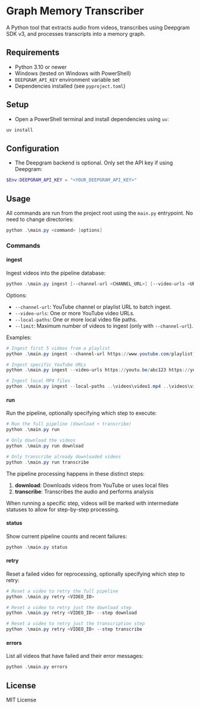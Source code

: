 # Graph Memory Transcriber

A Python tool that extracts audio from videos, transcribes using Deepgram SDK v3, and processes transcripts into a memory graph.

## Requirements

- Python 3.10 or newer
- Windows (tested on Windows with PowerShell)
- `DEEPGRAM_API_KEY` environment variable set
- Dependencies installed (see `pyproject.toml`)

## Setup

- Open a PowerShell terminal and install dependencies using `uv`:

```powershell
uv install
```

## Configuration

- The Deepgram backend is optional. Only set the API key if using Deepgram:

```powershell
$Env:DEEPGRAM_API_KEY = "<YOUR_DEEPGRAM_API_KEY>"
```

## Usage

All commands are run from the project root using the `main.py` entrypoint. No need to change directories:

```powershell
python .\main.py <command> [options]
```

### Commands

#### ingest
Ingest videos into the pipeline database:
```powershell
python .\main.py ingest [--channel-url <CHANNEL_URL>] [--video-urls <URL1> <URL2> ...] [--local-paths <PATH1> <PATH2> ...] [--limit N]
```
Options:
- `--channel-url`: YouTube channel or playlist URL to batch ingest.
- `--video-urls`: One or more YouTube video URLs.
- `--local-paths`: One or more local video file paths.
- `--limit`: Maximum number of videos to ingest (only with `--channel-url`).

Examples:
```powershell
# Ingest first 5 videos from a playlist
python .\main.py ingest --channel-url https://www.youtube.com/playlist?list=... --limit 5

# Ingest specific YouTube URLs
python .\main.py ingest --video-urls https://youtu.be/abc123 https://youtu.be/def456

# Ingest local MP4 files
python .\main.py ingest --local-paths ..\videos\video1.mp4 ..\videos\video2.mp4
```

#### run
Run the pipeline, optionally specifying which step to execute:

```powershell
# Run the full pipeline (download + transcribe)
python .\main.py run

# Only download the videos
python .\main.py run download

# Only transcribe already downloaded videos
python .\main.py run transcribe
```

The pipeline processing happens in these distinct steps:

1. **download**: Downloads videos from YouTube or uses local files
2. **transcribe**: Transcribes the audio and performs analysis

When running a specific step, videos will be marked with intermediate statuses to allow for step-by-step processing.

#### status
Show current pipeline counts and recent failures:
```powershell
python .\main.py status
```

#### retry
Reset a failed video for reprocessing, optionally specifying which step to retry:
```powershell
# Reset a video to retry the full pipeline
python .\main.py retry <VIDEO_ID>

# Reset a video to retry just the download step
python .\main.py retry <VIDEO_ID> --step download

# Reset a video to retry just the transcription step
python .\main.py retry <VIDEO_ID> --step transcribe
```

#### errors
List all videos that have failed and their error messages:
```powershell
python .\main.py errors
```

## License

MIT License
